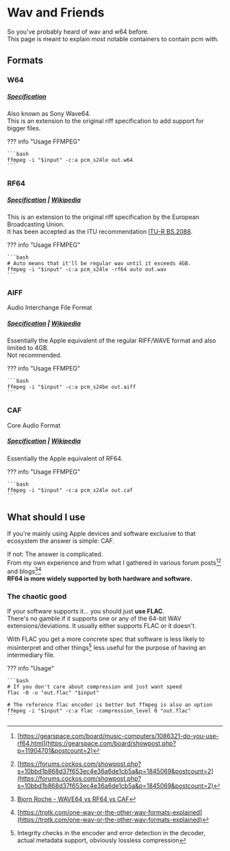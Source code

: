 # Wav and Friends

So you've probably heard of wav and w64 before.<br>
This page is meant to explain most notable containers to contain pcm with.

## Formats

### W64

##### [Specification](https://web.archive.org/web/20230528132944/https://www.ambisonia.com/Members/mleese/sony_wave64.pdf/sony_wave64.pdf)

Also known as Sony Wave64.<br>
This is an extension to the original riff specification to add support for bigger files.

??? info "Usage FFMPEG"
    
    ```bash
    ffmpeg -i "$input" -c:a pcm_s24le out.w64
    ```

### RF64

##### [Specification](https://web.archive.org/web/20230507102826/https://tech.ebu.ch/docs/tech/tech3306v1_0.pdf) | [Wikipedia](https://en.wikipedia.org/wiki/RF64)

This is an extension to the original riff specification by the European Broadcasting Union.<br>
It has been accepted as the ITU recommendation [ITU-R BS.2088](https://www.itu.int/rec/R-REC-BS.2088-1-201910-I/en).

??? info "Usage FFMPEG"
    
    ```bash
    # Auto means that it'll be regular wav until it exceeds 4GB.
    ffmpeg -i "$input" -c:a pcm_s24le -rf64 auto out.wav
    ```

### AIFF

Audio Interchange File Format

##### [Specification](https://web.archive.org/web/20171118222232/http://www-mmsp.ece.mcgill.ca/documents/audioformats/aiff/aiff.html) | [Wikipedia](https://en.wikipedia.org/wiki/Audio_Interchange_File_Format)

Essentially the Apple equivalent of the regular RIFF/WAVE format and also limited to 4GB.<br>
Not recommended.

??? info "Usage FFMPEG"
    
    ```bash
    ffmpeg -i "$input" -c:a pcm_s24be out.aiff
    ```

### CAF
Core Audio Format

##### [Specification](https://web.archive.org/web/20240415092937/https://developer.apple.com/library/archive/documentation/MusicAudio/Reference/CAFSpec/CAF_overview/CAF_overview.html#//apple_ref/doc/uid/TP40001862-CH209-TPXREF101) | [Wikipedia](https://en.wikipedia.org/wiki/Core_Audio_Format)

Essentially the Apple equivalent of RF64.

??? info "Usage FFMPEG"
    
    ```bash
    ffmpeg -i "$input" -c:a pcm_s24le out.caf
    ```

## What should I use

If you're mainly using Apple devices and software exclusive to that ecosystem the answer is simple: CAF.

If not: The answer is complicated.<br>
From my own experience and from what I gathered in various forum posts[^1][^2] and blogs[^3][^4]<br>
**RF64 is more widely supported by both hardware and software.**

### The chaotic good

If your software supports it... you should just **use FLAC**.<br>
There's no gamble if it supports one or any of the 64-bit WAV extensions/deviations. It usually either supports FLAC or it doesn't.

With FLAC you get a more concrete spec that software is less likely to misinterpret and other things[^5] less useful for the purpose of having an intermediary file.

??? info "Usage"
    
    ```bash
    # If you don't care about compression and just want speed
    flac -0 -o "out.flac" "$input"

    # The reference flac encoder is better but ffmpeg is also an option
    ffmpeg -i "$input" -c:a flac -compression_level 0 "out.flac"
    ```

[^1]: [https://gearspace.com/board/music-computers/1086321-do-you-use-rf64.html](https://gearspace.com/board/showpost.php?p=11904701&postcount=2)
[^2]: [https://forums.cockos.com/showpost.php?s=10bbd1b868d37f653ec4e36a6de1cb5a&p=1845069&postcount=2](https://forums.cockos.com/showpost.php?s=10bbd1b868d37f653ec4e36a6de1cb5a&p=1845069&postcount=2)
[^3]: [Bjorn Roche - WAVE64 vs RF64 vs CAF](https://web.archive.org/web/20231210135558/http://blog.bjornroche.com/2009/11/wave64-vs-rf64-vs-caf.html)
[^4]: [https://trptk.com/one-wav-or-the-other-wav-formats-explained](https://trptk.com/one-wav-or-the-other-wav-formats-explained)
[^5]: Integrity checks in the encoder and error detection in the decoder, actual metadata support, obviously lossless compression